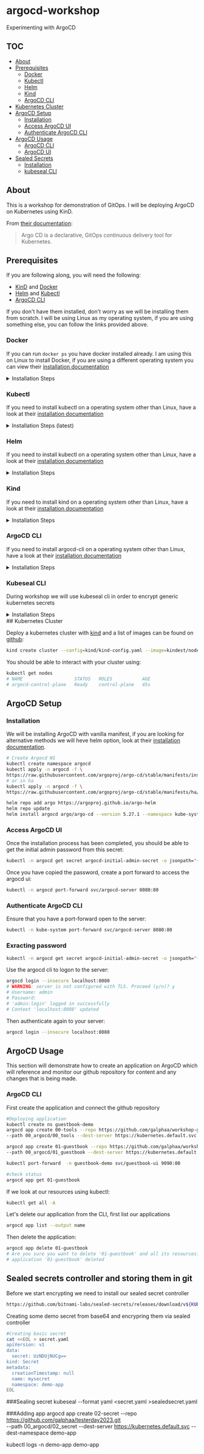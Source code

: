 # argocd-workshop
Experimenting with ArgoCD

## TOC
- [About](#about)
- [Prerequisites](#prerequisites)
  - [Docker](#docker)
  - [Kubectl](#kubectl)
  - [Helm](#helm)
  - [Kind](#kind)
  - [ArgoCD CLI](#argocd-cli)
- [Kubernetes Cluster](#kubernetes-cluster)
- [ArgoCD Setup](#argocd-setup)
  - [Installation](#installation)
  - [Access ArgoCD UI](#access-argocd-ui)
  - [Authenticate ArgoCD CLI](#authenticate-argocd-cli)
- [ArgoCD Usage](#argocd-usage)
  - [ArgoCD CLI](#argocd-cli-1)
  - [ArgoCD UI](#argocd-ui)
- [Sealed Secrets](#sealed-secrets-and-storing-them-in-git)
  - [Installation](#sealed-secret-operator)
  - [kubeseal CLI](#kubeseal-cli)
## About

This is a workshop for demonstration of GitOps. I will be deploying ArgoCD on Kubernetes using KinD.

From [their documentation](https://argo-cd.readthedocs.io/en/stable/):

> Argo CD is a declarative, GitOps continuous delivery tool for Kubernetes.

## Prerequisites

If you are following along, you will need the following:

- [KinD](https://kind.sigs.k8s.io/docs/user/quick-start/#installation) and [Docker](https://docs.docker.com/get-docker/)
- [Helm](https://helm.sh/docs/intro/install/) and [Kubectl](https://kubernetes.io/docs/tasks/tools/)
- [ArgoCD CLI](https://argo-cd.readthedocs.io/en/stable/cli_installation/)

If you don't have them installed, don't worry as we will be installing them from scratch. I will be using Linux as my operating system, if you are using something else, you can follow the links provided above.

### Docker

If you can run `docker ps` you have docker installed already. I am using this on Linux to install Docker, if you are using a different operating system you can view their [installation documentation](https://docs.docker.com/engine/install/ubuntu/)

<details>
  <summary>Installation Steps</summary>

```bash
sudo apt update
sudo apt install ca-certificates curl gnupg lsb-release -y
sudo mkdir -m 0755 -p /etc/apt/keyrings
curl -fsSL https://download.docker.com/linux/ubuntu/gpg | sudo gpg --dearmor -o /etc/apt/keyrings/docker.gpg
echo "deb [arch=$(dpkg --print-architecture) signed-by=/etc/apt/keyrings/docker.gpg] https://download.docker.com/linux/ubuntu $(lsb_release -cs) stable" \
| sudo tee /etc/apt/sources.list.d/docker.list > /dev/null
sudo apt update
sudo apt install docker-ce docker-ce-cli containerd.io docker-buildx-plugin docker-compose-plugin -y
sudo usermod -aG docker $(whoami)
source ~/.bashrc
```

</details>

### Kubectl

If you need to install kubectl on a operating system other than Linux, have a look at their [installation documentation](https://kubernetes.io/docs/tasks/tools/)


<details>
  <summary>Installation Steps (latest)</summary>

```bash
curl -LO "https://dl.k8s.io/release/$(curl -L -s https://dl.k8s.io/release/stable.txt)/bin/linux/amd64/kubectl"
sudo install -o root -g root -m 0755 kubectl /usr/local/bin/kubectl
rm -rf kubectl
```

</details>

### Helm

If you need to install kubectl on a operating system other than Linux, have a look at their [installation documentation](https://helm.sh/docs/intro/install/)

<details>
  <summary>Installation Steps</summary>

```bash
curl -LO https://get.helm.sh/helm-v3.11.2-linux-amd64.tar.gz
tar -xf helm-v3.11.2-linux-amd64.tar.gz
sudo install -o root -g root -m 0755 linux-amd64/helm /usr/local/bin/helm
rm -rf helm-v3.11.2-linux-amd64.tar.gz linux-amd64
```

</details>

### Kind

If you need to install kind on a operating system other than Linux, have a look at their [installation documentation](https://kind.sigs.k8s.io/docs/user/quick-start/#installation)

<details>
  <summary>Installation Steps</summary>

```bash
curl -Lo kind https://kind.sigs.k8s.io/dl/v0.17.0/kind-linux-amd64
sudo install -o root -g root -m 0755 kind /usr/local/bin/kind
rm -rf kind
```

</details>

### ArgoCD CLI

If you need to install argocd-cli on a operating system other than Linux, have a look at their [installation documentation](https://argo-cd.readthedocs.io/en/stable/cli_installation/)

<details>
  <summary>Installation Steps</summary>

```bash
curl -sSL -o argocd-linux-amd64 https://github.com/argoproj/argo-cd/releases/latest/download/argocd-linux-amd64
sudo install -o root -g root -m 0755 argocd-linux-amd64 /usr/local/bin/argocd
rm argocd-linux-amd64
```

</details>

### Kubeseal CLI

During workshop we will use kubeseal cli in order to encrypt generic kubernetes secrets

<details>
  <summary>Installation Steps</summary>

```bash
KUBESEAL_VERSION='0.23.0'
wget "https://github.com/bitnami-labs/sealed-secrets/releases/download/v${KUBESEAL_VERSION:?}/kubeseal-${KUBESEAL_VERSION:?}-linux-amd64.tar.gz"
tar -xvzf kubeseal-${KUBESEAL_VERSION:?}-linux-amd64.tar.gz kubeseal
sudo install -m 755 kubeseal /usr/local/bin/kubeseal
```

</details>
## Kubernetes Cluster

Deploy a kubernetes cluster with [kind](https://kind.sigs.k8s.io/docs/user/quick-start/) and a list of images can be found on [github](https://github.com/kubernetes-sigs/kind/releases):

```bash
kind create cluster --config=kind/kind-config.yaml --image=kindest/node:v1.27.3
```

You should be able to interact with your cluster using:

```bash
kubectl get nodes
# NAME                   STATUS   ROLES           AGE   
# argocd-control-plane   Ready    control-plane   45s   
```

## ArgoCD Setup

### Installation

We will be installing ArgoCD with vanilla manifest, if you are looking for alternative methods we will heve helm option, look at their [installation documentation](https://argo-cd.readthedocs.io/en/stable/operator-manual/installation/).

```bash
# Create Argocd NS
kubectl create namespace argocd
kubectl apply -n argocd -f \
https://raw.githubusercontent.com/argoproj/argo-cd/stable/manifests/install.yaml
# or in ha
kubectl apply -n argocd -f \
https://raw.githubusercontent.com/argoproj/argo-cd/stable/manifests/ha/install.yaml
```

```bash
helm repo add argo https://argoproj.github.io/argo-helm
helm repo update
helm install argocd argo/argo-cd --version 5.27.1 --namespace kube-system --set "configs.params.server\.insecure=true"
```

### Access ArgoCD UI

Once the installation process has been completed, you should be able to get the initial admin password from this secret:

```bash
kubectl -n argocd get secret argocd-initial-admin-secret -o jsonpath="{.data.password}" | base64 -d
```

Once you have copied the password, create a port forward to access the argocd ui:

```bash
kubectl -n argocd port-forward svc/argocd-server 8080:80
```

### Authenticate ArgoCD CLI

Ensure that you have a port-forward open to the server:

```bash
kubectl -n kube-system port-forward svc/argocd-server 8080:80
```

### Exracting  password
```bash
kubectl -n argocd get secret argocd-initial-admin-secret -o jsonpath="{.data.password}" | base64 -d && echo
```

Use the argocd cli to logon to the server:

```bash
argocd login --insecure localhost:8080
# WARNING: server is not configured with TLS. Proceed (y/n)? y
# Username: admin
# Password:
# 'admin:login' logged in successfully
# Context 'localhost:8080' updated
```

Then authenticate again to your server:

```bash
argocd login --insecure localhost:8080
```

## ArgoCD Usage

This section will demonstrate how to create an application on ArgoCD which will reference and monitor our github repository for content and any changes that is being made.


### ArgoCD CLI

First create the application and connect the github repository  

```bash
#Deploying application
kubectl create ns guestbook-demo
argocd app create 00-tools --repo https://github.com/galphaa/workshop-gitops.git \
--path 00_argocd/00_tools --dest-server https://kubernetes.default.svc --dest-namespace default

argocd app create 01-guestbook --repo https://github.com/galphaa/workshop-gitops.git \
--path 00_argocd/01_guestbook --dest-server https://kubernetes.default.svc --dest-namespace guestbook-demo

kubectl port-forward  -n guestbook-demo svc/guestbook-ui 9090:80

#check status
argocd app get 01-guestbook
```

If we look at our resources using kubectl:

```bash
kubectl get all -A
```

Let's delete our application from the CLI, first list our applications

```bash
argocd app list --output name
```

Then delete the application:

```bash
argocd app delete 01-guestbook
# Are you sure you want to delete '01-guestbook' and all its resources? [y/n] y
# application '01-guestbook' deleted
```

## Sealed secrets controller and storing them in git

Before we start encrypting we need to install our sealed secret controller

```bash
https://github.com/bitnami-labs/sealed-secrets/releases/download/v${KUBESEAL_VERSION:?}/controller.yaml
```

Creating some demo secret from base64 and encrypring them via sealed controller

```bash
#Creating basic secret
cat <<EOL > secret.yaml
apiVersion: v1
data:
  secret: UzNDUjNUCg==
kind: Secret
metadata:
  creationTimestamp: null
  name: mysecret
  namespace: demo-app
EOL
```

###Sealing secret
kubeseal --format yaml <secret.yaml >sealedsecret.yaml

###Adding app
argocd app create 02-secret --repo https://github.com/galphaa/testerday2023.git \
--path 00_argocd/02_secret --dest-server https://kubernetes.default.svc --dest-namespace demo-app

kubectl logs -n demo-app demo-app


